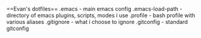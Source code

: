 ==Evan's dotfiles==
.emacs - main emacs config
.emacs-load-path - directory of emacs plugins, scripts, modes i use
.profile - bash profile with various aliases
.gitignore - what i choose to ignore
.gitconfig - standard gitconfig